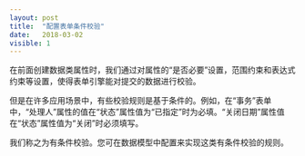```yaml
---
layout: post
title:  "配置表单条件校验"
date:   2018-03-02
visible: 1
---
```


在前面创建数据类属性时，我们通过对属性的“是否必要”设置，范围约束和表达式约束等设置，使得表单引擎能对提交的数据进行校验。

但是在许多应用场景中，有些校验规则是基于条件的。例如，在“事务”表单中，“处理人”属性的值在“状态”属性值为“已指定”时为必填。“关闭日期”属性值在“状态”属性值为“关闭”时必须填写。

我们称之为有条件校验。您可在数据模型中配置来实现这类有条件校验的规则。

